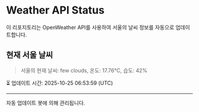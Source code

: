 
# Weather API Status

이 리포지토리는 OpenWeather API를 사용하여 서울의 날씨 정보를 자동으로 업데이트합니다.

## 현재 서울 날씨
> 서울의 현재 날씨: few clouds, 온도: 17.76°C, 습도: 42%

⏳ 업데이트 시간: 2025-10-25 06:53:59 (UTC)

---
자동 업데이트 봇에 의해 관리됩니다.
